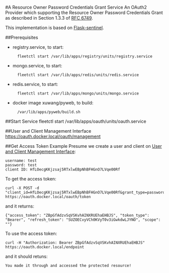 #A Resource Owner Password Credentials Grant Service
An OAuth2 Provider which supporting the Resource Owner Password Credentials Grant as described in Section 1.3.3 of [RFC 6749][RFC-6749].

This implementation is based on [Flask-sentinel][flask-sentinel].

##Prerequisites
* registry.service, to start:

		fleetctl start /var/lib/apps/registry/units/registry.service
* mongo.service, to start:

		fleetctl start /var/lib/apps/redis/units/redis.service
* redis.service, to start:

		fleetctl start /var/lib/apps/mongo/units/mongo.service
* docker image xuwang/pyweb, to build:

		/var/lib/apps/pyweb/build.sh	

##Start Service
	fleetctl start /var/lib/apps/oauth/units/oauth.service

##User and Client Management Interface
	https://oauth.docker.local/oauth/management

##Get Access Token Example
Presume we create a user and client on [User and Client Management Interface][management-ui]:

	username: test
	password: test
	client ID: HfLOecgKKjzsaj5RTxlwEBpNhBFHGnO7LVqe00Rf
To get the access token:

	curl -X POST -d "client_id=HfLOecgKKjzsaj5RTxlwEBpNhBFHGnO7LVqe00Rf&grant_type=password&username=test&password=test" https://oauth.docker.local/oauth/token

and it returns:

	{"access_token": "ZBpGfAdzvSqVSKvhAINXRUEhaEHBJS", "token_type": "Bearer", "refresh_token": "SUZOECvyVCh0KVyT0v3iGwkdwLJYNO", "scope": ""}

To use the access token:

	curl -H "Authorization: Bearer ZBpGfAdzvSqVSKvhAINXRUEhaEHBJS" https://oauth.docker.local/endpoint
and it should retuns:

	You made it through and accessed the protected resource!

[flask-sentinel]: https://github.com/nicolaiarocci/flask-sentinel/blob/develop/README.rst
[management-ui]: https://oauth.docker.local/oauth/management
[RFC-6749]: http://tools.ietf.org/html/rfc6749#section-1.3.3